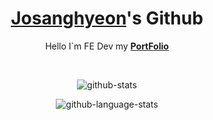 <h1 align="center"><a href="https://josanghyeon.vercel.app/">Josanghyeon</a>'s Github</h1>
<p align="center">Hello I`m FE Dev my <b><a href="https://josanghyeon.vercel.app/">PortFolio</a></b></p>
<br/>
<div align="center">

![github-stats](https://github-readme-stats.vercel.app/api?username=SHCho5921&count_private=true&theme=dracula)
<br/>

![github-language-stats](https://github-readme-stats.vercel.app/api/top-langs/?username=SHCho5921&show_icons=true&hide_border=true&title_color=004386&icon_color=004386&layout=compact)
</div>
